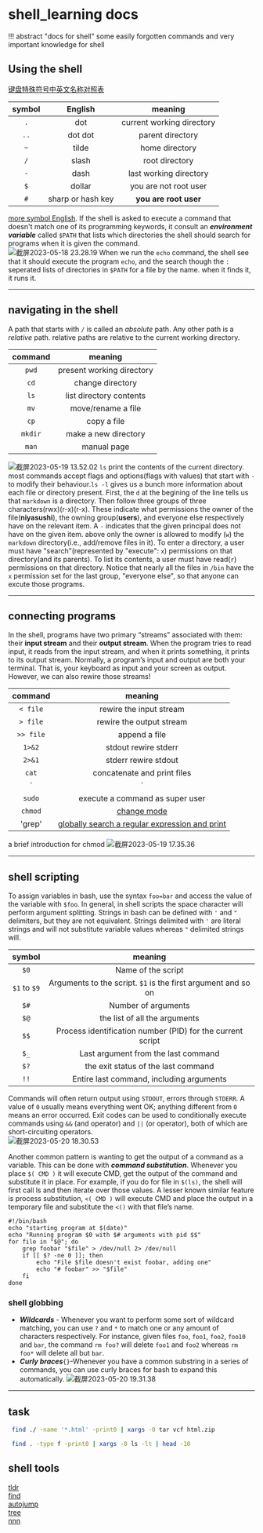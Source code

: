 # shell_learning docs
!!! abstract "docs for shell"
    some easily forgotten commands and very important knowledge for shell 

## Using the shell
[键盘特殊符号中英文名称对照表](https://ajiew.me/keyboard-special-symbols/)

|symbol |English |meaning |
|:---:|:---:|:---:|
|`.`|dot |current working directory|
|`..`|dot dot |parent directory|
|`~`|tilde|home directory |
|`/`|slash |root directory |
|`-`|dash |last working directory |
|`$`|dollar |you are not root user |
|`#`|sharp or hash key|**you are root user**|


[more symbol English](https://tool.lu/symbol/).
If the shell is asked to execute a command that doesn't match one of its programming keywords, it consult an ***environment variable*** called `$PATH` that lists which directories the shell should search for programs when it is given the command.  
![截屏2023-05-18 23.28.19](https://raw.githubusercontent.com/Andy-xiaokang/Picgo/master/images/%E6%88%AA%E5%B1%8F2023-05-18%2023.28.19.png)
When we run the `echo` command, the shell see that it should execute the program `echo`, and the search though the `:` seperated lists of directories in `$PATH` for a file by the name. when it finds it, it runs it.

***

## navigating in the shell
A path that starts with `/` is called an *absolute* path. Any other path is a *relative* path. relative paths are relative to the current working directory.  

|command|meaning|
|:---:|:---:|
|`pwd`|present working directory|
|`cd`|change directory|
|`ls`|list directory contents|
|`mv`|move/rename a file|
|`cp`|copy a file|
|`mkdir`|make a new directory|
|`man`|manual page|


![截屏2023-05-19 13.52.02](https://raw.githubusercontent.com/Andy-xiaokang/Picgo/master/images/%E6%88%AA%E5%B1%8F2023-05-19%2013.52.02.png)
`ls` print the contents of the current directory. most commands accept flags and options(flags with values) that start with `-` to modify their behaviour.`ls -l` gives us a bunch more information about each file or directory present. First, the `d` at the begining of the line tells us that `markdown` is a directory. Then follow three groups of three characters(rwx)(r-x)(r-x). These indicate what permissions the owner of the file(**niyasushi**), the owning group(**users**), and everyone else respectively have on the relevant item. A `-` indicates that the given principal does not have on the given item. above only the owner is allowed to modify (`w`) the `markdown` directory(i.e., add/remove files in it). To enter a directory, a user must have "search"(represented by "execute": `x`) permissions on that directory(and its parents). To list its contents, a user must have read(`r`) permissions on that directory. Notice that nearly all the files in `/bin` have the `x` permission set for the last group, "everyone else", so that anyone can excute those programs.

***

## connecting programs
In the shell, programs have two primary “streams” associated with them: their **input stream** and their **output stream**. When the program tries to read input, it reads from the input stream, and when it prints something, it prints to its output stream. Normally, a program’s input and output are both your terminal. That is, your keyboard as input and your screen as output. However, we can also rewire those streams!

|command|meaning|
|:---:|:---:|
|`< file`|rewire the input stream|
|`> file`|rewire the output stream|
|`>> file`|append a file|
|`1>&2`|stdout rewire stderr|
|`2>&1`|stderr rewire stdout|
|`cat`|concatenate and print files|
|`|`|pipe|
|`sudo`|execute a command as super user|
|`chmod`|[change mode](https://zh.wikipedia.org/wiki/Chmod)|
|'grep'|[globally search a regular expression and print](https://zh.wikipedia.org/wiki/Grep)|

a brief introduction for chmod
![截屏2023-05-19 17.35.36](https://raw.githubusercontent.com/Andy-xiaokang/Picgo/master/images/%E6%88%AA%E5%B1%8F2023-05-19%2017.35.36.png)

***

## shell scripting
To assign variables in bash, use the syntax `foo=bar` and access the value of the variable with `$foo`.  In general, in shell scripts the space character will perform argument splitting. Strings in bash can be defined with `'` and `"` delimiters, but they are not equivalent. Strings delimited with `'` are literal strings and will not substitute variable values whereas `"` delimited strings will.

|symbol|meaning|
|:---:|:---:|
|`$0`|Name of the script|
|`$1` to `$9`|Arguments to the script. `$1` is the first argument and so on|
|`$#`|Number of arguments|
|`$@`|the list of all the arguments|
|`$$`|Process identification number (PID) for the current script|
|`$_`|Last argument from the last command|
|`$?`|the exit status of the last command|
|`!!`|Entire last command, including arguments|

Commands will often return output using `STDOUT`, errors through `STDERR`. A value of `0` usually means everything went OK; anything different from `0` means an error occurred.
Exit codes can be used to conditionally execute commands using `&&` (and operator) and `||` (or operator), both of which are short-circuiting operators.  
![截屏2023-05-20 18.30.53](https://raw.githubusercontent.com/Andy-xiaokang/Picgo/master/images/%E6%88%AA%E5%B1%8F2023-05-20%2018.30.53.png)

Another common pattern is wanting to get the output of a command as a variable. This can be done with ***command substitution***. Whenever you place `$( CMD )` it will execute CMD, get the output of the command and substitute it in place. For example, if you do for file in `$(ls)`, the shell will first call ls and then iterate over those values. A lesser known similar feature is process substitution, `<( CMD )` will execute CMD and place the output in a temporary file and substitute the `<()` with that file’s name. 
```shell
#!/bin/bash
echo "starting program at $(date)"
echo "Running program $0 with $# arguments with pid $$"
for file in "$@"; do
	grep foobar "$file" > /dev/null 2> /dev/null
	if [[ $? -ne 0 ]]; then
		echo "File $file doesn't exist foobar, adding one"
		echo "# foobar" >> "$file"
	fi
done		
```

### shell globbing
* ***Wildcards*** - Whenever you want to perform some sort of wildcard matching, you can use `?` and `*` to match one or any amount of characters respectively. For instance, given files `foo`, `foo1`, `foo2`, `foo10` and `bar`, the command `rm foo?` will delete `foo1` and `foo2` whereas `rm foo*` will delete all but `bar`.  
* ***Curly braces***`{}`-Whenever you have a common substring in a series of commands, you can use curly braces for bash to expand this automatically. 
![截屏2023-05-20 19.31.38](https://raw.githubusercontent.com/Andy-xiaokang/Picgo/master/images/%E6%88%AA%E5%B1%8F2023-05-20%2019.31.38.png)

***

## task

```sh
 find ./ -name '*.html' -print0 | xargs -0 tar vcf html.zip
```

```sh
 find . -type f -print0 | xargs -0 ls -lt | head -10
```

## shell tools
[tldr](https://tldr.sh)  
[find](https://www.man7.org/linux/man-pages/man1/find.1.html)  
[autojump](https://github.com/wting/autojump)  
[tree](https://linux.die.net/man/1/tree)  
[nnn](https://github.com/jarun/nnn)


